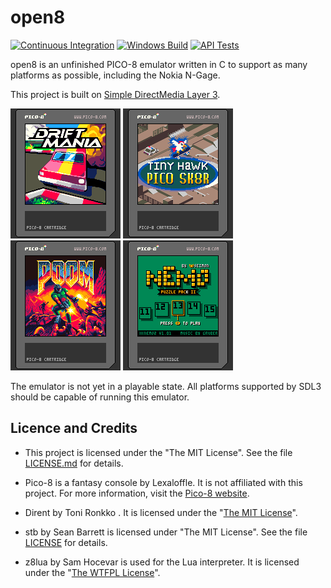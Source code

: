 # open8

[![Continuous Integration](https://github.com/ngagesdk/Pico-8/actions/workflows/nokia-ngage.yml/badge.svg)](https://github.com/ngagesdk/Pico-8/actions/workflows/nokia-ngage.yml)
[![Windows Build](https://github.com/ngagesdk/Pico-8/actions/workflows/windows.yml/badge.svg)](https://github.com/ngagesdk/Pico-8/actions/workflows/windows.yml)
[![API Tests](https://github.com/ngagesdk/Pico-8/actions/workflows/api-tests.yml/badge.svg)](https://github.com/ngagesdk/Pico-8/actions/workflows/api-tests.yml)

open8 is an unfinished PICO-8 emulator written in C to support as many platforms as possible, including the Nokia N-Gage.

This project is built on [Simple DirectMedia Layer 3](https://www.libsdl.org/).

![Screenshot 1](media/screenshot_1.png) ![Screenshot 2](media/screenshot_2.png) ![Screenshot 3](media/screenshot_3.png) ![Screenshot 4](media/screenshot_4.png)

The emulator is not yet in a playable state.  All platforms supported by SDL3 should be capable of running this emulator.

## Licence and Credits

- This project is licensed under the "The MIT License".  See the file
  [LICENSE.md](LICENSE.md) for details.

- Pico-8 is a fantasy console by Lexaloffle.  It is not affiliated with this project.
  For more information, visit the [Pico-8 website](https://www.lexaloffle.com/pico-8.php).

- Dirent by Toni Ronkko .  It is licensed under the
  "[The MIT License](https://github.com/tronkko/dirent/blob/master/LICENSE)".

- stb by Sean Barrett is licensed under "The MIT License".  See the file
  [LICENSE](https://github.com/nothings/stb/blob/master/LICENSE) for
  details.

- z8lua by Sam Hocevar is used for the Lua interpreter.  It is licensed under the
  "[The WTFPL License](http://www.wtfpl.net)".
